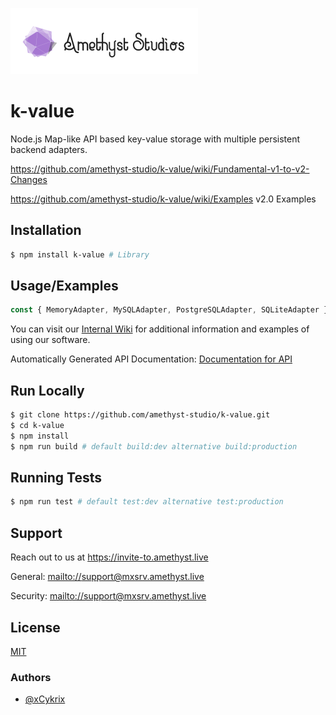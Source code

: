 
![Amethyst Studio Logo.png](https://raw.githubusercontent.com/amethyst-studio/k-value/main/.github/.asset/logo.png)


# k-value

Node.js Map-like API based key-value storage with multiple persistent backend adapters.

https://github.com/amethyst-studio/k-value/wiki/Fundamental-v1-to-v2-Changes

https://github.com/amethyst-studio/k-value/wiki/Examples v2.0 Examples


## Installation

```bash
$ npm install k-value # Library
```

## Usage/Examples

```javascript
const { MemoryAdapter, MySQLAdapter, PostgreSQLAdapter, SQLiteAdapter } = require('k-value')
```

You can visit our [Internal Wiki](https://github.com/amethyst-studio/k-value/wiki) for additional information and examples of using our software.

Automatically Generated API Documentation: [Documentation for API](https://amethyst-studio.github.io/k-value/index.html)


## Run Locally

```bash
$ git clone https://github.com/amethyst-studio/k-value.git
$ cd k-value
$ npm install
$ npm run build # default build:dev alternative build:production
```


## Running Tests

```bash
$ npm run test # default test:dev alternative test:production
```


## Support

Reach out to us at https://invite-to.amethyst.live

General: [mailto://support@mxsrv.amethyst.live](mailto://support@mxsrv.amethyst.live)

Security: [mailto://support@mxsrv.amethyst.live](mailto://support@mxsrv.amethyst.live)


## License

[MIT](https://choosealicense.com/licenses/mit/)


### Authors

- [@xCykrix](https://www.github.com/xCykrix)
